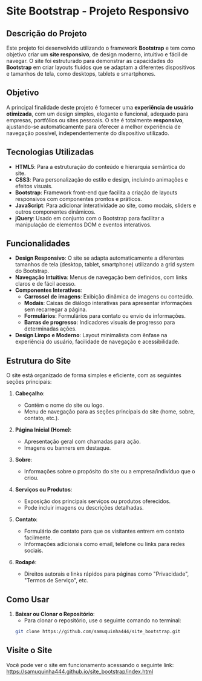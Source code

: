 # **Site Bootstrap** - Projeto Responsivo

## **Descrição do Projeto**

Este projeto foi desenvolvido utilizando o framework **Bootstrap** e tem como objetivo criar um **site responsivo**, de design moderno, intuitivo e fácil de navegar. O site foi estruturado para demonstrar as capacidades do **Bootstrap** em criar layouts fluidos que se adaptam a diferentes dispositivos e tamanhos de tela, como desktops, tablets e smartphones.

## **Objetivo**

A principal finalidade deste projeto é fornecer uma **experiência de usuário otimizada**, com um design simples, elegante e funcional, adequado para empresas, portfólios ou sites pessoais. O site é totalmente **responsivo**, ajustando-se automaticamente para oferecer a melhor experiência de navegação possível, independentemente do dispositivo utilizado.

## **Tecnologias Utilizadas**

- **HTML5**: Para a estruturação do conteúdo e hierarquia semântica do site.
- **CSS3**: Para personalização do estilo e design, incluindo animações e efeitos visuais.
- **Bootstrap**: Framework front-end que facilita a criação de layouts responsivos com componentes prontos e práticos.
- **JavaScript**: Para adicionar interatividade ao site, como modais, sliders e outros componentes dinâmicos.
- **jQuery**: Usado em conjunto com o Bootstrap para facilitar a manipulação de elementos DOM e eventos interativos.

## **Funcionalidades**

- **Design Responsivo**: O site se adapta automaticamente a diferentes tamanhos de tela (desktop, tablet, smartphone) utilizando a grid system do Bootstrap.
- **Navegação Intuitiva**: Menus de navegação bem definidos, com links claros e de fácil acesso.
- **Componentes Interativos**: 
  - **Carrossel de imagens**: Exibição dinâmica de imagens ou conteúdo.
  - **Modais**: Caixas de diálogo interativas para apresentar informações sem recarregar a página.
  - **Formulários**: Formulários para contato ou envio de informações.
  - **Barras de progresso**: Indicadores visuais de progresso para determinadas ações.
- **Design Limpo e Moderno**: Layout minimalista com ênfase na experiência do usuário, facilidade de navegação e acessibilidade.

## **Estrutura do Site**

O site está organizado de forma simples e eficiente, com as seguintes seções principais:

1. **Cabeçalho**:
   - Contém o nome do site ou logo.
   - Menu de navegação para as seções principais do site (home, sobre, contato, etc.).
   
2. **Página Inicial (Home)**:
   - Apresentação geral com chamadas para ação.
   - Imagens ou banners em destaque.
   
3. **Sobre**:
   - Informações sobre o propósito do site ou a empresa/indivíduo que o criou.
   
4. **Serviços ou Produtos**:
   - Exposição dos principais serviços ou produtos oferecidos.
   - Pode incluir imagens ou descrições detalhadas.

5. **Contato**:
   - Formulário de contato para que os visitantes entrem em contato facilmente.
   - Informações adicionais como email, telefone ou links para redes sociais.
   
6. **Rodapé**:
   - Direitos autorais e links rápidos para páginas como "Privacidade", "Termos de Serviço", etc.

## **Como Usar**

1. **Baixar ou Clonar o Repositório**:
   - Para clonar o repositório, use o seguinte comando no terminal:
   ```bash
   git clone https://github.com/samuquinha444/site_bootstrap.git

## Visite o Site

Você pode ver o site em funcionamento acessando o seguinte link: https://samuquinha444.github.io/site_bootstrap/index.html


